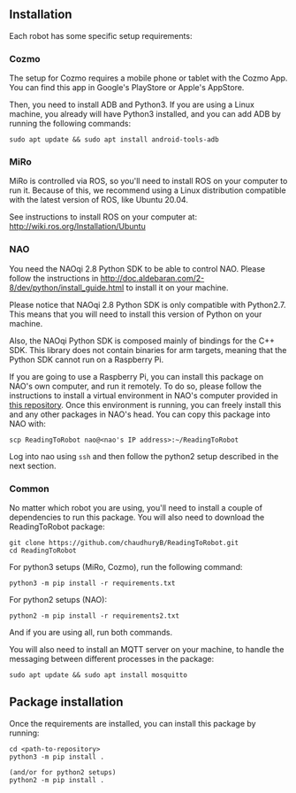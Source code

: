 ## Installation

Each robot has some specific setup requirements:

### Cozmo

The setup for Cozmo requires a mobile phone or tablet with the Cozmo App.
You can find this app in Google's PlayStore or Apple's AppStore.

Then, you need to install ADB and Python3.
If you are using a Linux machine, you already will have Python3 installed, and you can add ADB by
running the following commands:

```
sudo apt update && sudo apt install android-tools-adb
```

### MiRo

MiRo is controlled via ROS, so you'll need to install ROS on your computer to run it.
Because of this, we recommend using a Linux distribution compatible with the latest version of ROS,
like Ubuntu 20.04.

See instructions to install ROS on your computer at: http://wiki.ros.org/Installation/Ubuntu

### NAO

You need the NAOqi 2.8 Python SDK to be able to control NAO.
Please follow the instructions in http://doc.aldebaran.com/2-8/dev/python/install_guide.html to
install it on your machine.

Please notice that NAOqi 2.8 Python SDK is only compatible with Python2.7.
This means that you will need to install this version of Python on your machine.

Also, the NAOqi Python SDK is composed mainly of bindings for the C++ SDK.
This library does not contain binaries for arm targets, meaning that the Python SDK cannot run on a
Raspberry Pi.

If you are going to use a Raspberry Pi, you can install this package on NAO's own computer, and run
it remotely.
To do so, please follow the instructions to install a virtual environment in NAO's computer
provided in [this repository](https://github.com/NaoPepper4hri/nao_virtualenv).
Once this environment is running, you can freely install this and any other packages in NAO's head.
You can copy this package into NAO with:
```
scp ReadingToRobot nao@<nao's IP address>:~/ReadingToRobot
```
Log into nao using `ssh` and then follow the python2 setup described in the next section.

### Common

No matter which robot you are using, you'll need to install a couple of dependencies to run this
package.
You will also need to download the ReadingToRobot package:

```
git clone https://github.com/chaudhuryB/ReadingToRobot.git
cd ReadingToRobot
```

For python3 setups (MiRo, Cozmo), run the following command:

```
python3 -m pip install -r requirements.txt
```

For python2 setups (NAO):

```
python2 -m pip install -r requirements2.txt
```

And if you are using all, run both commands.

You will also need to install an MQTT server on your machine, to handle the messaging between
different processes in the package:

```
sudo apt update && sudo apt install mosquitto
```

## Package installation

Once the requirements are installed, you can install this package by running:

```
cd <path-to-repository>
python3 -m pip install .

(and/or for python2 setups)
python2 -m pip install .
```
